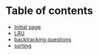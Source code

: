 # Table of contents

* [Initial page](README.md)
* [LRU](lru.md)
* [backtracking questions](backtracking-questions.md)
* [sorting](sorting.md)

